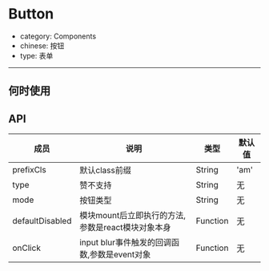 # Button

- category: Components
- chinese: 按钮
- type: 表单

---


## 何时使用



## API


| 成员        | 说明           | 类型               | 默认值       |
|------------|----------------|--------------------|--------------|
| prefixCls    | 默认class前缀        | String |   'am'  |
| type       | 赞不支持        | String |   无  |
| mode    | 按钮类型        | String |   无  |
| defaultDisabled   | 模块mount后立即执行的方法,参数是react模块对象本身 | Function |   无  |
| onClick     | input blur事件触发的回调函数,参数是event对象 | Function |   无  |

